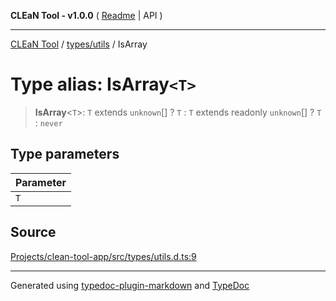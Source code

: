 **CLEaN Tool - v1.0.0** ( [Readme](../../../README.md) \| API )

***

[CLEaN Tool](../../../modules.md) / [types/utils](../README.md) / IsArray

# Type alias: IsArray`<T>`

> **IsArray**\<`T`\>: `T` extends `unknown`[] ? `T` : `T` extends readonly `unknown`[] ? `T` : `never`

## Type parameters

| Parameter |
| :------ |
| `T` |

## Source

[Projects/clean-tool-app/src/types/utils.d.ts:9](https://github.com/yuckyh/clean-tool-app/)

***

Generated using [typedoc-plugin-markdown](https://www.npmjs.com/package/typedoc-plugin-markdown) and [TypeDoc](https://typedoc.org/)
